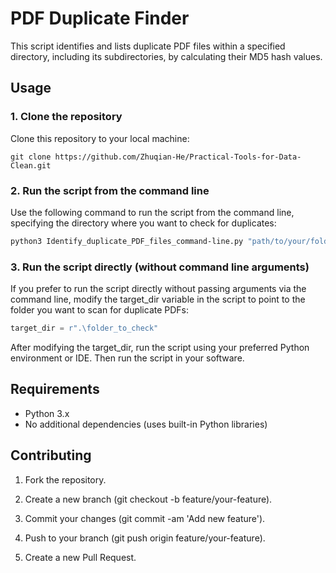 # PDF Duplicate Finder

This script identifies and lists duplicate PDF files within a specified directory, including its subdirectories, by calculating their MD5 hash values.

## Usage

### 1. Clone the repository
Clone this repository to your local machine:
   ```
   git clone https://github.com/Zhuqian-He/Practical-Tools-for-Data-Clean.git
   ```
### 2. Run the script from the command line
Use the following command to run the script from the command line, specifying the directory where you want to check for duplicates:
   ```Bash
   python3 Identify_duplicate_PDF_files_command-line.py "path/to/your/folder"
   ```

### 3. Run the script directly (without command line arguments)
If you prefer to run the script directly without passing arguments via the command line, modify the target_dir variable in the script to point to the folder you want to scan for duplicate PDFs:
   ```python
   target_dir = r".\folder_to_check"
   ```
After modifying the target_dir, run the script using your preferred Python environment or IDE.
Then run the script in your software.

## Requirements
- Python 3.x
- No additional dependencies (uses built-in Python libraries)

## Contributing
1. Fork the repository.
2. Create a new branch (git checkout -b feature/your-feature).
3. Commit your changes (git commit -am 'Add new feature').
4. Push to your branch (git push origin feature/your-feature).

5. Create a new Pull Request.
